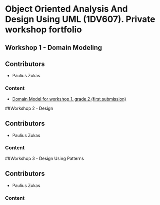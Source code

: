 # Object Oriented Analysis And Design Using UML (1DV607). Private workshop fortfolio


## Workshop 1 - Domain Modeling

## Contributors
* Paulius Zukas

### Content
* [Domain Model for workshop 1, grade 2 (first submission)](https://github.com/paulius1994zukas/1dv607-Object-Oriented-Analysis-and-Design-using-UML---2016-Autumn-/blob/master/Workshop-1/Workshop%201(Domain%20Model)%20first%20submission.png?raw=true)


##Workshop 2 - Design

## Contributors
* Paulius Zukas

### Content


##Workshop 3 - Design Using Patterns

## Contributors
* Paulius Zukas

### Content

